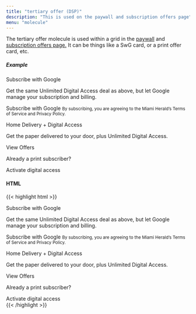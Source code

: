 ```yaml
---
title: "tertiary offer (DSP)"
description: "This is used on the paywall and subscription offers page"
menu: "molecule"
---
```


The tertiary offer molecule is used within a grid in the <a href="/saratoga/paywall/">paywall</a> and <a href="/saratoga/decks/subscription-offers">subscription offers page.</a> It can be things like a SwG card, or a print offer card, etc.

##### Example
<div class="example">
<div class="dsp">
   <div class="grid">
        <div class="card tertiary-offer">
               <div class="package small">
                    <p class="h3 sans">Subscribe with Google</p>
                    <p class="summary">Get the same Unlimited Digital Access deal as above, but let Google manage your subscription and billing.</p>
                    <a class="button ghost">Subscribe with Google</a>
                    <small>By subscribing, you are agreeing to the Miami Herald’s Terms of Service and Privacy Policy.</small>
               </div> 
        </div>
        <div class="card tertiary-offer">
               <div class="package">
                    <p class="h3 serif">Home Delivery + Digital Access</p>
                    <p class="summary">Get the paper delivered to your door, plus Unlimited Digital Access.</p>
                    <a class="button impact">View Offers</a>
                    <p class="h4">Already a print subscriber?</p>
                    <a class="more-link">Activate digital access</a>
               </div> 
        </div>
    </div>
</div>
</div>

#### HTML
{{< highlight html >}}
<div class="card tertiary-offer">
       <div class="package">
            <p class="h3 serif">Subscribe with Google</p>
            <p class="summary">Get the same Unlimited Digital Access deal as above, but let Google manage your subscription and billing.</p>
            <a class="button ghost">Subscribe with Google</a>
            <small>By subscribing, you are agreeing to the Miami Herald’s Terms of Service and Privacy Policy.</small>
       </div> 
</div>
<div class="card tertiary-offer">
       <div class="package">
            <p class="h3 serif">Home Delivery + Digital Access</p>
            <p class="summary">Get the paper delivered to your door, plus Unlimited Digital Access.</p>
            <a class="button impact">View Offers</a>
            <p class="h4">Already a print subscriber?</p>
            <a class="more-link">Activate digital access</a>
       </div> 
</div>
{{< /highlight >}}
